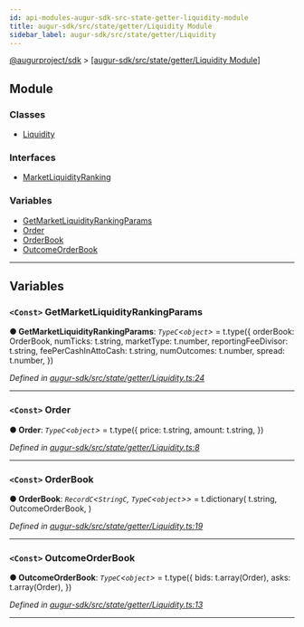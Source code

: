 ```yaml
---
id: api-modules-augur-sdk-src-state-getter-liquidity-module
title: augur-sdk/src/state/getter/Liquidity Module
sidebar_label: augur-sdk/src/state/getter/Liquidity
---
```


[@augurproject/sdk](api-readme.md) > [[augur-sdk/src/state/getter/Liquidity Module]](api-modules-augur-sdk-src-state-getter-liquidity-module.md)

## Module

### Classes

* [Liquidity](api-classes-augur-sdk-src-state-getter-liquidity-liquidity.md)

### Interfaces

* [MarketLiquidityRanking](api-interfaces-augur-sdk-src-state-getter-liquidity-marketliquidityranking.md)

### Variables

* [GetMarketLiquidityRankingParams](api-modules-augur-sdk-src-state-getter-liquidity-module.md#getmarketliquidityrankingparams)
* [Order](api-modules-augur-sdk-src-state-getter-liquidity-module.md#order)
* [OrderBook](api-modules-augur-sdk-src-state-getter-liquidity-module.md#orderbook)
* [OutcomeOrderBook](api-modules-augur-sdk-src-state-getter-liquidity-module.md#outcomeorderbook)

---

## Variables

<a id="getmarketliquidityrankingparams"></a>

### `<Const>` GetMarketLiquidityRankingParams

**● GetMarketLiquidityRankingParams**: *`TypeC`<`object`>* =  t.type({
    orderBook: OrderBook,
    numTicks: t.string,
    marketType: t.number,
    reportingFeeDivisor: t.string,
    feePerCashInAttoCash: t.string,
    numOutcomes: t.number,
    spread: t.number,
})

*Defined in [augur-sdk/src/state/getter/Liquidity.ts:24](https://github.com/AugurProject/augur/blob/304ca83772/packages/augur-sdk/src/state/getter/Liquidity.ts#L24)*

___
<a id="order"></a>

### `<Const>` Order

**● Order**: *`TypeC`<`object`>* =  t.type({
    price: t.string,
    amount: t.string,
})

*Defined in [augur-sdk/src/state/getter/Liquidity.ts:8](https://github.com/AugurProject/augur/blob/304ca83772/packages/augur-sdk/src/state/getter/Liquidity.ts#L8)*

___
<a id="orderbook"></a>

### `<Const>` OrderBook

**● OrderBook**: *`RecordC`<`StringC`, `TypeC`<`object`>>* =  t.dictionary(
    t.string,
    OutcomeOrderBook,
)

*Defined in [augur-sdk/src/state/getter/Liquidity.ts:19](https://github.com/AugurProject/augur/blob/304ca83772/packages/augur-sdk/src/state/getter/Liquidity.ts#L19)*

___
<a id="outcomeorderbook"></a>

### `<Const>` OutcomeOrderBook

**● OutcomeOrderBook**: *`TypeC`<`object`>* =  t.type({
    bids: t.array(Order),
    asks: t.array(Order),
})

*Defined in [augur-sdk/src/state/getter/Liquidity.ts:13](https://github.com/AugurProject/augur/blob/304ca83772/packages/augur-sdk/src/state/getter/Liquidity.ts#L13)*

___

